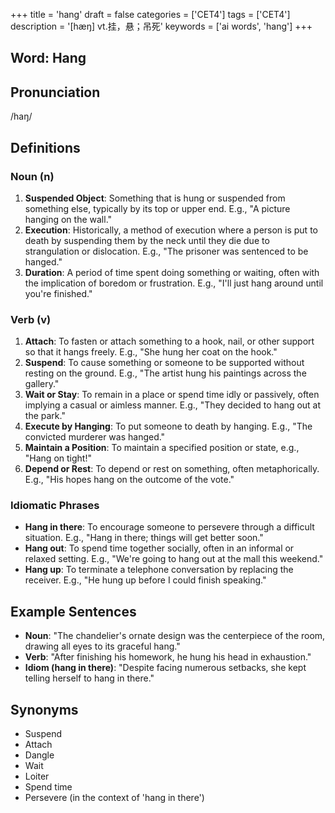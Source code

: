 +++
title = 'hang'
draft = false
categories = ['CET4']
tags = ['CET4']
description = '[hæŋ] vt.挂，悬；吊死'
keywords = ['ai words', 'hang']
+++

## Word: Hang

## Pronunciation
/haŋ/

## Definitions
### Noun (n)
1. **Suspended Object**: Something that is hung or suspended from something else, typically by its top or upper end. E.g., "A picture hanging on the wall."
2. **Execution**: Historically, a method of execution where a person is put to death by suspending them by the neck until they die due to strangulation or dislocation. E.g., "The prisoner was sentenced to be hanged."
3. **Duration**: A period of time spent doing something or waiting, often with the implication of boredom or frustration. E.g., "I'll just hang around until you're finished."

### Verb (v)
1. **Attach**: To fasten or attach something to a hook, nail, or other support so that it hangs freely. E.g., "She hung her coat on the hook."
2. **Suspend**: To cause something or someone to be supported without resting on the ground. E.g., "The artist hung his paintings across the gallery."
3. **Wait or Stay**: To remain in a place or spend time idly or passively, often implying a casual or aimless manner. E.g., "They decided to hang out at the park."
4. **Execute by Hanging**: To put someone to death by hanging. E.g., "The convicted murderer was hanged."
5. **Maintain a Position**: To maintain a specified position or state, e.g., "Hang on tight!"
6. **Depend or Rest**: To depend or rest on something, often metaphorically. E.g., "His hopes hang on the outcome of the vote."

### Idiomatic Phrases
- **Hang in there**: To encourage someone to persevere through a difficult situation. E.g., "Hang in there; things will get better soon."
- **Hang out**: To spend time together socially, often in an informal or relaxed setting. E.g., "We're going to hang out at the mall this weekend."
- **Hang up**: To terminate a telephone conversation by replacing the receiver. E.g., "He hung up before I could finish speaking."

## Example Sentences
- **Noun**: "The chandelier's ornate design was the centerpiece of the room, drawing all eyes to its graceful hang."
- **Verb**: "After finishing his homework, he hung his head in exhaustion."
- **Idiom (hang in there)**: "Despite facing numerous setbacks, she kept telling herself to hang in there."

## Synonyms
- Suspend
- Attach
- Dangle
- Wait
- Loiter
- Spend time
- Persevere (in the context of 'hang in there')
